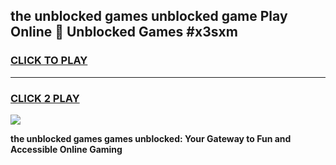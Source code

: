 
## the unblocked games unblocked game Play Online 👋 Unblocked Games #x3sxm
<h3>
<a href="https://premium.freeplayer.one?title=the_unblocked_games&ref=21F">CLICK TO PLAY</a></h3>
<hr>

<h3>
<a href="https://premium.freeplayer.one?title=the_unblocked_games&ref=21F">CLICK 2 PLAY</a>
  
</h3>

<a href="https://premium.freeplayer.one?title=the_unblocked_games&ref=21F/"><img src="https://clearcache.store/games.png"></a>


**the unblocked games games unblocked: Your Gateway to Fun and Accessible Online Gaming**

